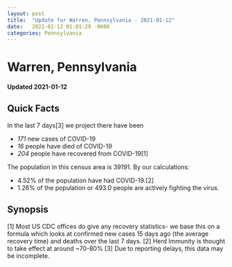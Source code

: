 ```yaml
---
layout: post
title:  "Update for Warren, Pennsylvania - 2021-01-12"
date:   2021-01-12 01:01:29 -0600
categories: Pennsylvania
---
```


# Warren, Pennsylvania
#### Updated 2021-01-12

## Quick Facts

In the last 7 days[3] we project there have been
- *171* new cases of COVID-19
- *16* people have died of COVID-19
- *204* people have recovered from COVID-19[1]

The population in this census area is 39191. By our calculations:
- 4.52% of the population have had COVID-19.[2]
- 1.26% of the population or 493.0 people are actively fighting the virus.

## Synopsis




[1] Most US CDC offices do give any recovery statistics- we base this on a formula which looks at confirmed new cases
15 days ago (the average recovery time) and deaths over the last 7 days.
[2] Herd Immunity is thought to take effect at around ~70-80%
[3] Due to reporting delays, this data may be incomplete. 
    